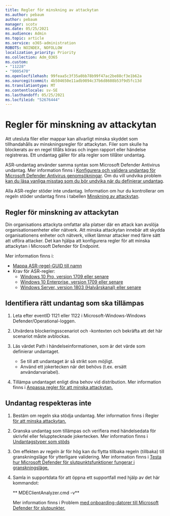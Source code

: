 ```yaml
---
title: Regler för minskning av attackytan
ms.author: pebaum
author: pebaum
manager: scotv
ms.date: 05/25/2021
ms.audience: Admin
ms.topic: article
ms.service: o365-administration
ROBOTS: NOINDEX, NOFOLLOW
localization_priority: Priority
ms.collection: Adm_O365
ms.custom:
- "11228"
- "9005470"
ms.openlocfilehash: 99feaa5c3f35a0bb78b99f47ac2be88cf3e1b62a
ms.sourcegitcommit: 4b504650e11adb9894c37b6d8608b53f9d5fc13d
ms.translationtype: MT
ms.contentlocale: sv-SE
ms.lasthandoff: 05/25/2021
ms.locfileid: "52676444"
---
```

# <a name="attack-surface-reduction-rules"></a>Regler för minskning av attackytan

Att utesluta filer eller mappar kan allvarligt minska skyddet som tillhandahålls av minskningsregler för attackytan. Filer som skulle ha blockerats av en regel tillåts köras och ingen rapport eller händelse registreras. Ett undantag gäller för alla regler som tillåter undantag.

ASR-undantag använder samma syntax som Microsoft Defender Antivirus undantag. Mer information finns i [Konfigurera och validera undantag för Microsoft Defender Antivirus genomsökningar](/microsoft-365/security/defender-endpoint/configure-exclusions-microsoft-defender-antivirus). Om du vill undvika problem [kan du läsa vanliga misstag som du bör undvika när du definierar undantag](/microsoft-365/security/defender-endpoint/common-exclusion-mistakes-microsoft-defender-antivirus).

Alla ASR-regler stöder inte undantag. Information om hur du kontrollerar om regeln stöder undantag finns i tabellen [Minskning av attackytan](/microsoft-365/security/defender-endpoint/attack-surface-reduction#attack-surface-reduction-rules).

## <a name="attack-surface-reduction-rules"></a>Regler för minskning av attackytan

Din organisations attackyta omfattar alla platser där en attack kan avslöja organisationsenheter eller nätverk. Att minska attackytan innebär att skydda organisationens enheter och nätverk, vilket lämnar attacker med färre sätt att utföra attacker. Det kan hjälpa att konfigurera regler för att minska attackytan i Microsoft Defender för Endpoint.

Mer information finns i:

- [Mappa ASR-regel-GUID till namn](/microsoft-365/security/defender-endpoint/attack-surface-reduction#attack-surface-reduction-rules)
- Krav för ASR-regler:
    - [Windows 10 Pro, version 1709 eller senare](/windows/whats-new/whats-new-windows-10-version-1709)
    - [Windows 10 Enterprise, version 1709 eller senare](/windows/whats-new/whats-new-windows-10-version-1709)
    - [Windows Server, version 1803 (Halvårskanal) eller senare](/windows-server/get-started/whats-new-in-windows-server-1803)

## <a name="identify-the-correct-exclusion-to-apply"></a>Identifiera rätt undantag som ska tillämpas

1. Leta efter eventID 1121 eller 1122 i Microsoft-Windows-Windows Defender/Operational-loggen.

1. Utvärdera blockeringsscenariot och -kontexten och bekräfta att det här scenariot måste avblockas.

1. Läs värdet Path i händelseinformationen, som är det värde som definierar undantaget.
    - Se till att undantaget är så strikt som möjligt.
    - Använd ett jokertecken när det behövs (t.ex. ersätt användarvariabel).

1. Tillämpa undantaget enligt dina behov vid distribution. Mer information finns i [Anpassa regler för att minska attackytan.](/microsoft-365/security/defender-endpoint/customize-attack-surface-reduction)

## <a name="exclusion-is-not-honored"></a>Undantag respekteras inte

1. Bestäm om regeln ska stödja undantag. Mer information finns i Regler [för att minska attackytan.](/microsoft-365/security/defender-endpoint/attack-surface-reduction#attack-surface-reduction-rules)

1. Granska undantag som tillämpas och verifiera med händelsedata för skrivfel eller felupptecknade jokertecken. Mer information finns i [Undantagstyper som stöds](/microsoft-365/security/defender-endpoint/mac-exclusions#supported-exclusion-types)

1. Om effekten av regeln är för hög kan du flytta tillbaka regeln (tillbaka) till granskningsläge för ytterligare validering. Mer information finns i [Testa hur Microsoft Defender för slutpunktsfunktioner fungerar i granskningsläge.](/microsoft-365/security/defender-endpoint/audit-windows-defender)

1. Samla in supportdata för att öppna ett supportfall med hjälp av det här kommandot:
    
   ** MDEClientAnalyzer.cmd -v**

    Mer information finns i Problem [med onboarding-datorer till Microsoft Defender för slutpunkter.](issues-with-onboarding-machines.md)
